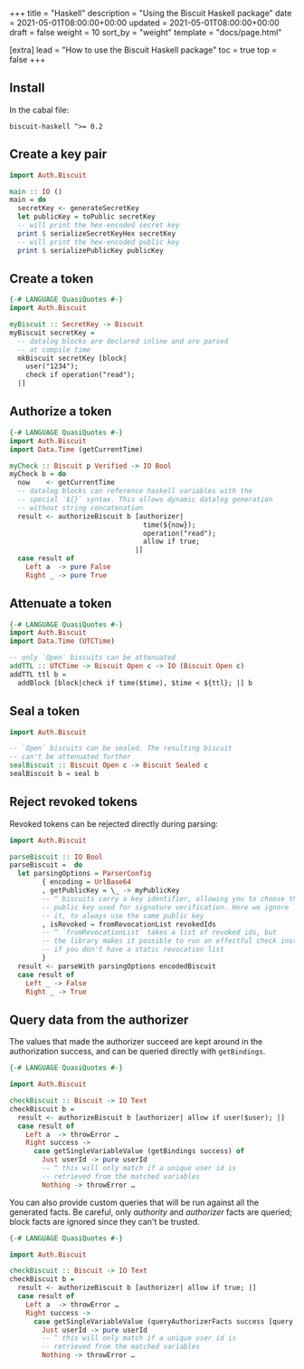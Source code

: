 +++
title = "Haskell"
description = "Using the Biscuit Haskell package"
date = 2021-05-01T08:00:00+00:00
updated = 2021-05-01T08:00:00+00:00
draft = false
weight = 10
sort_by = "weight"
template = "docs/page.html"

[extra]
lead = "How to use the Biscuit Haskell package"
toc = true
top = false
+++

## Install

In the cabal file:

```
biscuit-haskell ^>= 0.2
```

## Create a key pair

```haskell
import Auth.Biscuit

main :: IO ()
main = do
  secretKey <- generateSecretKey
  let publicKey = toPublic secretKey
  -- will print the hex-encoded secret key
  print $ serializeSecretKeyHex secretKey
  -- will print the hex-encoded public key
  print $ serializePublicKey publicKey
```

## Create a token

```haskell
{-# LANGUAGE QuasiQuotes #-}
import Auth.Biscuit

myBiscuit :: SecretKey -> Biscuit
myBiscuit secretKey =
  -- datalog blocks are declared inline and are parsed
  -- at compile time
  mkBiscuit secretKey [block|
    user("1234");
    check if operation("read");
  |]
```

## Authorize a token

```haskell
{-# LANGUAGE QuasiQuotes #-}
import Auth.Biscuit
import Data.Time (getCurrentTime)

myCheck :: Biscuit p Verified -> IO Bool
myCheck b = do
  now    <- getCurrentTime
  -- datalog blocks can reference haskell variables with the
  -- special `${}` syntax. This allows dynamic datalog generation
  -- without string concatenation
  result <- authorizeBiscuit b [authorizer|
                                 time(${now});
                                 operation("read");
                                 allow if true;
                               |]
  case result of
    Left a  -> pure False
    Right _ -> pure True
```

## Attenuate a token

```haskell
{-# LANGUAGE QuasiQuotes #-}
import Auth.Biscuit
import Data.Time (UTCTime)

-- only `Open` biscuits can be attenuated
addTTL :: UTCTime -> Biscuit Open c -> IO (Biscuit Open c)
addTTL ttl b =
  addBlock [block|check if time($time), $time < ${ttl}; |] b
```

## Seal a token

```haskell
import Auth.Biscuit

-- `Open` biscuits can be sealed. The resulting biscuit
-- can't be attenuated further
sealBiscuit :: Biscuit Open c -> Biscuit Sealed c
sealBiscuit b = seal b
```

## Reject revoked tokens

Revoked tokens can be rejected directly during parsing:

```haskell
import Auth.Biscuit

parseBiscuit :: IO Bool
parseBiscuit =  do
  let parsingOptions = ParserConfig
        { encoding = UrlBase64
        , getPublicKey = \_ -> myPublicKey
        -- ^ biscuits carry a key identifier, allowing you to choose the
        -- public key used for signature verification. Here we ignore
        -- it, to always use the same public key
        , isRevoked = fromRevocationList revokedIds
        -- ^ `fromRevocationList` takes a list of revoked ids, but
        -- the library makes it possible to run an effectful check instead
        -- if you don't have a static revocation list
        }
  result <- parseWith parsingOptions encodedBiscuit
  case result of
    Left _ -> False
    Right _ -> True
```

## Query data from the authorizer

The values that made the authorizer succeed are kept around in the
authorization success, and can be queried directly with `getBindings`.

```haskell
{-# LANGUAGE QuasiQuotes #-}

import Auth.Biscuit

checkBiscuit :: Biscuit -> IO Text
checkBiscuit b =
  result <- authorizeBiscuit b [authorizer| allow if user($user); |]
  case result of
    Left a  -> throwError …
    Right success ->
      case getSingleVariableValue (getBindings success) of
        Just userId -> pure userId
        -- ^ this will only match if a unique user id is
        -- retrieved from the matched variables
        Nothing -> throwError …
```

You can also provide custom queries that will be run against all the
generated facts.  Be careful, only _authority_ and _authorizer_ facts are
queried; block facts are ignored since they can't be trusted.

```haskell
{-# LANGUAGE QuasiQuotes #-}

import Auth.Biscuit

checkBiscuit :: Biscuit -> IO Text
checkBiscuit b =
  result <- authorizeBiscuit b [authorizer| allow if true; |]
  case result of
    Left a  -> throwError …
    Right success ->
      case getSingleVariableValue (queryAuthorizerFacts success [query|user($user)|]) of
        Just userId -> pure userId
        -- ^ this will only match if a unique user id is
        -- retrieved from the matched variables
        Nothing -> throwError …
```
